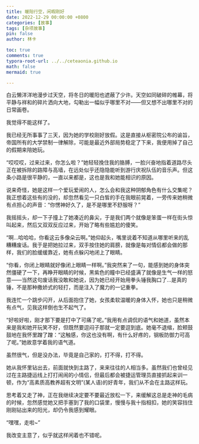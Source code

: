 ```yaml
---
title: 暖阳行空，闲暇刚好
date: 2022-12-29 00:00:00 +0800
categories: [故事]
tags: [杂项故事]
pin: false
author: 林卡

toc: true
comments: true
typora-root-url: ../../ceteaonia.github.io
math: false
mermaid: true

---
```

白云懒洋洋地漫步过天空，将冬日的暖阳也遮蔽了少许。天空如同破碎的帷幕，将平静与祥和的碎片洒向大地，勾勒出一幅似乎哪里不对——但又想不出哪里不对的日常画卷。

我觉得不能这样了。

我已经无所事事了三天，因为她的学校刚好放假。这是直接从枢密院公布的谕旨，帝国所有的大学禁制一律解除，可能是最近外部局势稳定了下来，我便用掉了自己的假期来陪她玩。

“哎哎哎，过来过来，你怎么啦？”她轻轻挽住我的胳膊，一脸兴奋地指着道路尽头正在被拆除的路障与高墙，在远处似乎还隐隐能听到游行庆祝队伍的音乐声。但这条小路是很平静的，一直以来都是，这也是我和她能相识的原因。

说来奇怪，她是这样一个爱玩爱闹的人，怎么会和我这种阴郁角色有什么交集呢？我正想着这些有的没的，却忽然看见一只白皙的手在我眼前晃着，一旁传来她稍微有点担心的声音：“你愣神好久了，是不是哪里不舒服呀？”

我摇摇头，却一下子撞上了她凑近的鼻尖，于是我们两个就像是笨蛋一样在街头惊叫起来，然后又双双反应过来，开始了略有些尴尬的傻笑。

“啊…哈哈哈，你看这云多像朵云啊。”她仰起头，嘴里说着不知道从哪里听来的乱糟糟废话。我于是把她拉过来，双手按住她的肩膀，就像是每对情侣都会做的那样，我们的脸缓缓靠近，她有点躲闪地闭上了眼睛。

“你看，你闭上眼睛就好像闭上眼睛一样啊。”我突然来了一句，能感到她的身体突然僵硬了一下，再睁开眼睛的时候，黑紫色的瞳中已经盛满了就像是生气一样的怒意——当然这句废话我没敢和她说，因为她已经开始用拳头锤我胸口了…是真的锤，不是那种撒娇式的轻打，而是注入了魔力的一记重拳。

我连忙一个跳步闪开，从后面抱住了她，女孩柔软温暖的身体入怀，她也只是稍微有点气，见我这样倒也生不起气了。

“好啦好啦，刚才那下要是打中了可痛了呢。”我用有点调侃的语气和她道，虽然本来是我和她开玩笑不好，但既然要逗闷子那就一定要逗到底。她毫不退缩，脸颊鼓鼓地在我怀里蹭了蹭：“这触感，你这也没有啊，有什么好疼的，钢板防御力可高了呢。”她故意学着我的语气道。

虽然很气，但是没办法，毕竟是自己家的，打不得，打不得。

她从我怀里钻出去，前面就快到主路了，来来往往的人相当多。虽然我们也曾经见过在主路捷运线上打打闹闹的小情侣，但最后都会被捷运管理员直接抓起来训一顿，作为“高素质高教养超有文明”(某人语)的好青年，我们从不会在主路这样玩。

思考着又走了神，正在我继续决定要不要最近放松一下，来缓解这总是走神的毛病的时候，忽然感觉她又把手塞到了我的口袋里，慢慢与我十指相扣，她的笑容挡住刚刚钻出来的阳光，却仍令我感到耀眼。

“嘿嘿，走啦~”

我改变主意了，似乎就这样闲着也不错呢。


